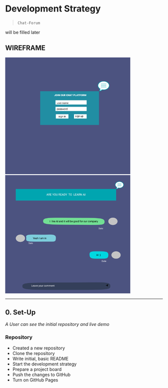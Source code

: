 # Development Strategy

> `Chat-Forum`

will be filled later

## WIREFRAME

<img src="chat-sign.png" alt="sign in"  width="400"/> <img src="chat-main-1.png" alt="sign in" width="400"/>

---

## 0. Set-Up

_A User can see the initial repository and live demo_

### Repository

- Created a new repository
- Clone the repository
- Write initial, basic README
- Start the development strategy
- Prepare a project board
- Push the changes to GitHub
- Turn on GitHub Pages
